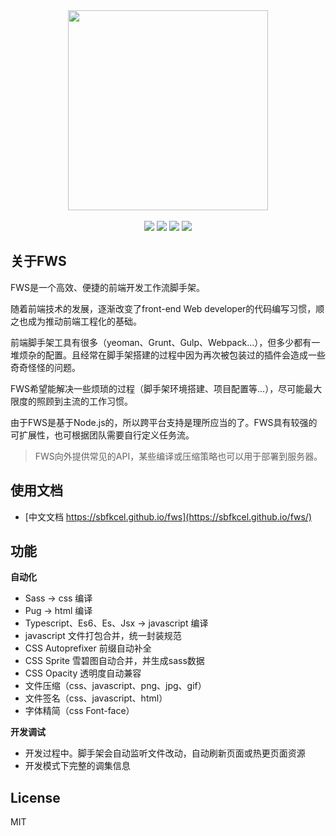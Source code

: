 <div align="center">
<img width="320" src="https://rawcdn.githack.com/sbfkcel/fws/gh-pages/_media/logo.svg"/>
<br/><br/>
<a href="https://badge.fury.io/js/fws"><img src="https://badge.fury.io/js/fws.svg"></a>
<img src="https://img.shields.io/github/issues/sbfkcel/fws.svg">
<img src="https://img.shields.io/github/forks/sbfkcel/fws.svg">
<img src="https://img.shields.io/github/license/mashape/apistatus.svg">
</div>


## 关于FWS

FWS是一个高效、便捷的前端开发工作流脚手架。

随着前端技术的发展，逐渐改变了front-end Web developer的代码编写习惯，顺之也成为推动前端工程化的基础。

前端脚手架工具有很多（yeoman、Grunt、Gulp、Webpack...），但多少都有一堆烦杂的配置。且经常在脚手架搭建的过程中因为再次被包装过的插件会造成一些奇奇怪怪的问题。

FWS希望能解决一些烦琐的过程（脚手架环境搭建、项目配置等...），尽可能最大限度的照顾到主流的工作习惯。

由于FWS是基于Node.js的，所以跨平台支持是理所应当的了。FWS具有较强的可扩展性，也可根据团队需要自行定义任务流。

> FWS向外提供常见的API，某些编译或压缩策略也可以用于部署到服务器。


## 使用文档

- [中文文档 https://sbfkcel.github.io/fws](https://sbfkcel.github.io/fws/)



## 功能

**自动化**

- Sass -> css 编译
- Pug -> html 编译
- Typescript、Es6、Es、Jsx -> javascript 编译
- javascript 文件打包合并，统一封装规范
- CSS Autoprefixer 前缀自动补全
- CSS Sprite 雪碧图自动合并，并生成sass数据
- CSS Opacity 透明度自动兼容
- 文件压缩（css、javascript、png、jpg、gif）
- 文件签名（css、javascript、html）
- 字体精简（css Font-face）


**开发调试**

- 开发过程中。脚手架会自动监听文件改动，自动刷新页面或热更页面资源
- 开发模式下完整的调集信息

## License

MIT

